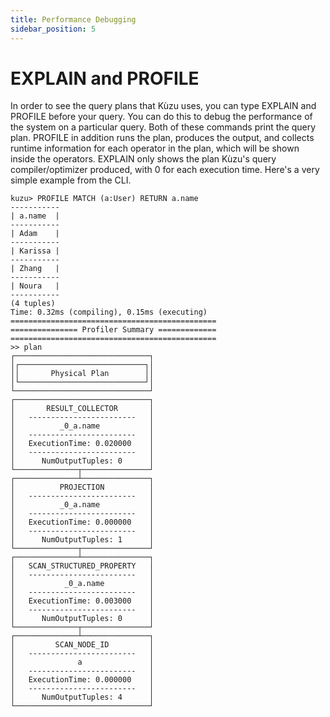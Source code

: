```yaml
---
title: Performance Debugging
sidebar_position: 5
---
```


# EXPLAIN and PROFILE

In order to see the query plans that Kùzu uses, you can
type EXPLAIN and PROFILE before your query. You can do 
this to debug the performance of the system on a particular
query. Both of these
commands print the query plan. PROFILE in addition
runs the plan, produces the output, and collects runtime 
information for each operator in the plan, which will be 
shown inside the operators. EXPLAIN only shows the plan 
Kùzu's query compiler/optimizer produced, with 0 for
each execution time. Here's a very simple example
from the CLI.

```
kuzu> PROFILE MATCH (a:User) RETURN a.name
-----------
| a.name  |
-----------
| Adam    |
-----------
| Karissa |
-----------
| Zhang   |
-----------
| Noura   |
-----------
(4 tuples)
Time: 0.32ms (compiling), 0.15ms (executing)
==============================================
=============== Profiler Summary =============
==============================================
>> plan
┌──────────────────────────────┐
│┌────────────────────────────┐│
││       Physical Plan        ││
│└────────────────────────────┘│
└──────────────────────────────┘
┌──────────────────────────────┐
│       RESULT_COLLECTOR       │
│   ------------------------   │
│          _0_a.name           │
│   ------------------------   │
│   ExecutionTime: 0.020000    │
│   ------------------------   │
│      NumOutputTuples: 0      │
└──────────────┬───────────────┘
┌──────────────┴───────────────┐
│          PROJECTION          │
│   ------------------------   │
│          _0_a.name           │
│   ------------------------   │
│   ExecutionTime: 0.000000    │
│   ------------------------   │
│      NumOutputTuples: 1      │
└──────────────┬───────────────┘
┌──────────────┴───────────────┐
│   SCAN_STRUCTURED_PROPERTY   │
│   ------------------------   │
│           _0_a.name          │
│   ------------------------   │
│   ExecutionTime: 0.003000    │
│   ------------------------   │
│      NumOutputTuples: 0      │
└──────────────┬───────────────┘
┌──────────────┴───────────────┐
│         SCAN_NODE_ID         │
│   ------------------------   │
│              a               │
│   ------------------------   │
│   ExecutionTime: 0.000000    │
│   ------------------------   │
│      NumOutputTuples: 4      │
└──────────────────────────────┘
```
